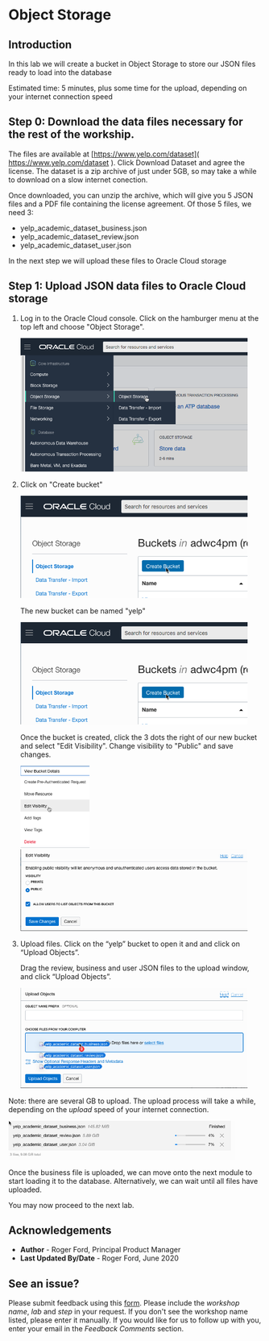# Object Storage

## Introduction
In this lab we will create a bucket in Object Storage to store our JSON files ready to load into the database

Estimated time: 5 minutes, plus some time for the upload, depending on your internet connection speed


## Step 0: Download the data files necessary for the rest of the workship.

The files are available at [https://www.yelp.com/dataset]( https://www.yelp.com/dataset ). Click Download Dataset and agree the license. The dataset is a zip archive of just under 5GB, so may take a while to download on a slow internet conection.

Once downloaded, you can unzip the archive, which will give you 5 JSON files and a PDF file containing the license agreement.
Of those 5 files, we need 3:
- yelp\_academic\_dataset\_business.json
- yelp\_academic\_dataset\_review.json
- yelp\_academic\_dataset\_user.json

In the next step we will upload these files to Oracle Cloud storage

## Step 1: Upload JSON data files to Oracle Cloud storage

1.  Log in to the Oracle Cloud console. Click on the hamburger menu at the top left and choose "Object Storage".

    ![](./images/object-storage.png " ")

2.  Click on "Create bucket"

    ![](./images/create-bucket.png " ")

    The new bucket can be named "yelp"

    ![](./images/create-bucket.png " ")

    Once the bucket is created, click the 3 dots the right of our new bucket and select "Edit Visibility". Change visibility to "Public" and save changes.

    ![](./images/edit-visibility.png " ")
    ![](./images/edit-visibility2.png " ")

3.  Upload files. Click on the “yelp” bucket to open it and and click on “Upload Objects”.
   
    Drag the review, business and user JSON files to the upload window, and click “Upload Objects”.

    ![](./images/upload-files.png " ")


Note: there are several GB to upload. The upload process will take a while, depending on the _upload_ speed of your internet connection.

   ![](./images/uploading.png " ")

Once the business file is uploaded, we can move onto the next module to start loading it to the database. Alternatively, we can wait until all files have uploaded.

You may now proceed to the next lab.

## Acknowledgements

- **Author** - Roger Ford, Principal Product Manager
- **Last Updated By/Date** - Roger Ford, June 2020

## **See an issue?**
Please submit feedback using this [form](https://apexapps.oracle.com/pls/apex/f?p=133:1:::::P1_FEEDBACK:1). Please include the *workshop name*, *lab* and *step* in your request.  If you don't see the workshop name listed, please enter it manually. If you would like for us to follow up with you, enter your email in the *Feedback Comments* section.
